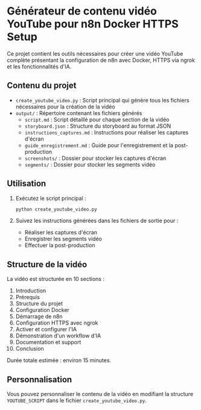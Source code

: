 # Générateur de contenu vidéo YouTube pour n8n Docker HTTPS Setup

Ce projet contient les outils nécessaires pour créer une vidéo YouTube complète présentant la configuration de n8n avec Docker, HTTPS via ngrok et les fonctionnalités d'IA.

## Contenu du projet

- `create_youtube_video.py` : Script principal qui génère tous les fichiers nécessaires pour la création de la vidéo
- `output/` : Répertoire contenant les fichiers générés
  - `script.md` : Script détaillé pour chaque section de la vidéo
  - `storyboard.json` : Structure du storyboard au format JSON
  - `instructions_captures.md` : Instructions pour réaliser les captures d'écran
  - `guide_enregistrement.md` : Guide pour l'enregistrement et la post-production
  - `screenshots/` : Dossier pour stocker les captures d'écran
  - `segments/` : Dossier pour stocker les segments vidéo

## Utilisation

1. Exécutez le script principal :
   ```bash
   python create_youtube_video.py
   ```

2. Suivez les instructions générées dans les fichiers de sortie pour :
   - Réaliser les captures d'écran
   - Enregistrer les segments vidéo
   - Effectuer la post-production

## Structure de la vidéo

La vidéo est structurée en 10 sections :

1. Introduction
2. Prérequis
3. Structure du projet
4. Configuration Docker
5. Démarrage de n8n
6. Configuration HTTPS avec ngrok
7. Activer et configurer l'IA
8. Démonstration d'un workflow d'IA
9. Documentation et support
10. Conclusion

Durée totale estimée : environ 15 minutes.

## Personnalisation

Vous pouvez personnaliser le contenu de la vidéo en modifiant la structure `YOUTUBE_SCRIPT` dans le fichier `create_youtube_video.py`.
